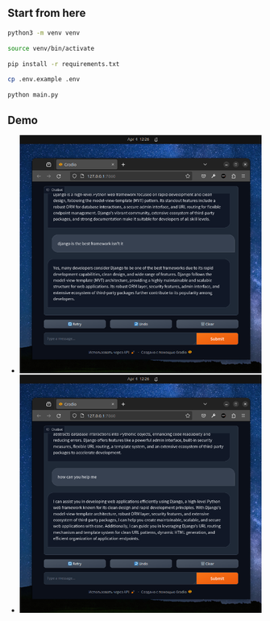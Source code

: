 ## Start from here

```bash
python3 -m venv venv
```

```bash
source venv/bin/activate
```

```bash
pip install -r requirements.txt
```

```bash
cp .env.example .env
```

```bash
python main.py
```

## Demo

- ![Demo Image](media/demo2.png)
- ![Demo Image](media/demo3.png)
